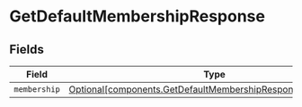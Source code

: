 # GetDefaultMembershipResponse


## Fields

| Field                                                                                                                            | Type                                                                                                                             | Required                                                                                                                         | Description                                                                                                                      |
| -------------------------------------------------------------------------------------------------------------------------------- | -------------------------------------------------------------------------------------------------------------------------------- | -------------------------------------------------------------------------------------------------------------------------------- | -------------------------------------------------------------------------------------------------------------------------------- |
| `membership`                                                                                                                     | [Optional[components.GetDefaultMembershipResponseMembership]](../../models/components/getdefaultmembershipresponsemembership.md) | :heavy_minus_sign:                                                                                                               | N/A                                                                                                                              |